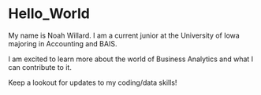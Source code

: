 # Hello_World

My name is Noah Willard. I am a current junior at the University of Iowa majoring in Accounting and BAIS.

I am excited to learn more about the world of Business Analytics and what I can contribute to it.

Keep a lookout for updates to my coding/data skills!
